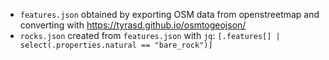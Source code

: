 - `features.json` obtained by exporting OSM data from openstreetmap
  and converting with https://tyrasd.github.io/osmtogeojson/
- `rocks.json` created from `features.json` with `jq`:
  `[.features[] | select(.properties.natural == "bare_rock")]`
